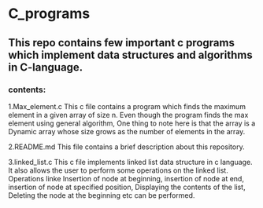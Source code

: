 # C_programs
## This repo contains few important c programs which implement data structures and algorithms in C-language.
### contents:
1.Max_element.c
  This c file contains a program which finds the maximum element in a given array of size n. Even though the program finds the max element using general algorithm, One thing to note here is that the array is a Dynamic array whose size grows as the number of elements in the array.

2.README.md
  This file contains a brief description about this repository.


3.linked_list.c
  This c file implements linked list data structure in c language. It also allows the user to perform some operations on the linked list. Operations linke Insertion of node at beginning, insertion of node at end, insertion of node at specified position, Displaying the contents of the list, Deleting the node at the beginning etc can be performed.

